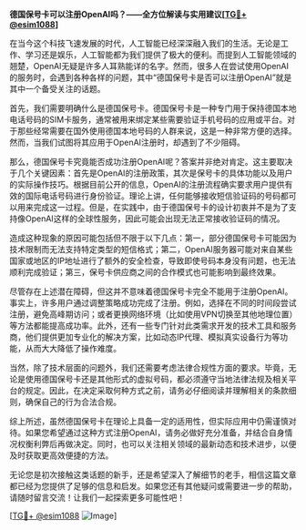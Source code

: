 **德国保号卡可以注册OpenAI吗？——全方位解读与实用建议[[TG💪+ @esim1088](https://t.me/s/esim1088)]**

在当今这个科技飞速发展的时代，人工智能已经深深融入我们的生活。无论是工作、学习还是娱乐，人工智能都为我们提供了极大的便利。而提到人工智能领域的翘楚，OpenAI无疑是许多人耳熟能详的名字。然而，很多人在尝试使用OpenAI的服务时，会遇到各种各样的问题，其中“德国保号卡是否可以注册OpenAI”就是其中一个备受关注的话题。

首先，我们需要明确什么是德国保号卡。德国保号卡是一种专门用于保持德国本地电话号码的SIM卡服务，通常被用来绑定某些需要验证手机号码的应用或平台。对于那些经常需要在国外使用德国本地号码的人群来说，这是一种非常方便的选择。然而，当我们试图将其应用于OpenAI注册时，却遇到了不少阻碍。

那么，德国保号卡究竟能否成功注册OpenAI呢？答案并非绝对肯定。这主要取决于几个关键因素：首先是OpenAI的注册政策，其次是保号卡的具体功能以及用户的实际操作技巧。根据目前公开的信息，OpenAI的注册流程确实要求用户提供有效的国际电话号码进行身份验证。理论上讲，任何能够接收短信验证码的号码都可以用来完成这一过程。但是，在实践中，由于德国保号卡的设计初衷并不是为了支持像OpenAI这样的全球性服务，因此可能会出现无法正常接收验证码的情况。

造成这种现象的原因可能包括但不限于以下几点：第一，部分德国保号卡可能因为技术限制而无法支持特定类型的短信格式；第二，OpenAI服务器可能对来自某些国家或地区的IP地址进行了额外的安全检查，导致即使号码本身没有问题，也无法顺利完成验证；第三，保号卡供应商之间的合作模式也可能影响到最终效果。

尽管存在上述潜在障碍，但这并不意味着德国保号卡完全不能用于注册OpenAI。事实上，许多用户通过调整策略成功完成了注册。例如，选择在不同的时间段尝试注册，避免高峰期访问；或者更换网络环境（比如使用VPN切换至其他地理位置）等方法都能提高成功率。此外，还有一些专门针对此类需求开发的技术工具和服务商，他们提供更加专业化的解决方案，比如动态IP代理、模拟真实设备行为等功能，从而大大降低了操作难度。

当然，除了技术层面的问题外，我们还需要考虑法律合规性方面的要求。毕竟，无论是使用德国保号卡还是其他形式的虚拟号码，都必须遵守当地法律法规及相关平台的规定。因此，在决定采取何种方式之前，请务必仔细阅读并理解相关的条款细则，确保自己的行为合法合规。

综上所述，虽然德国保号卡在理论上具备一定的适用性，但实际应用中仍需谨慎对待。如果您希望通过这种方式注册OpenAI，请务必做好充分准备，并结合自身情况权衡利弊后再做决定。同时，也可以关注相关领域的最新动态和技术进步，以便及时获取更高效便捷的方法。

无论您是初次接触这类话题的新手，还是希望深入了解细节的老手，相信这篇文章都已经为您提供了足够的信息和启发。如果您还有其他疑问或需要进一步的帮助，请随时留言交流！让我们一起探索更多可能性吧！

[[TG💪+ @esim1088](https://t.me/s/esim1088) ![Image](https://i.postimg.cc/4NQfJmqS/Snipaste-2025-05-13-00-14-12.png)]